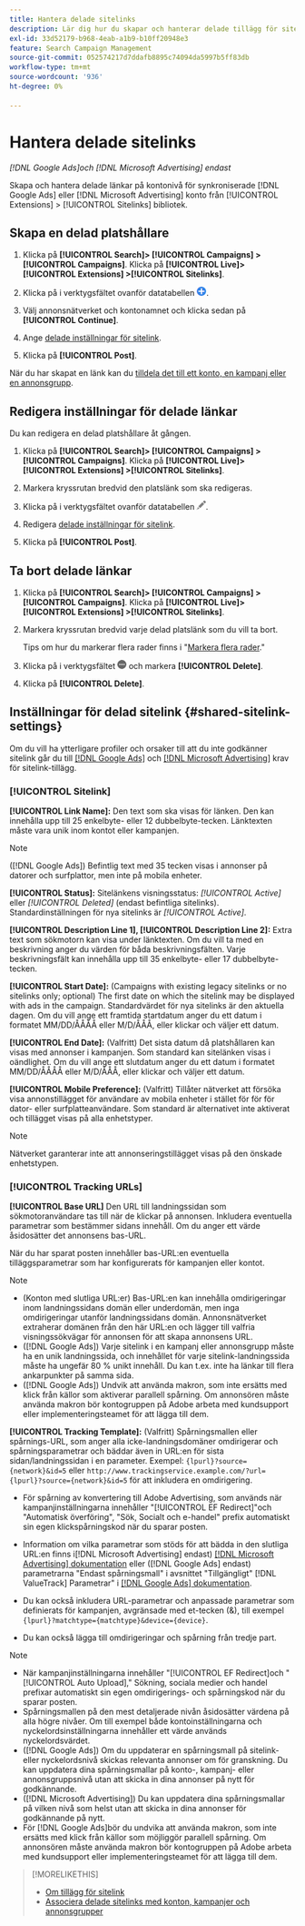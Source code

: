 ```yaml
---
title: Hantera delade sitelinks
description: Lär dig hur du skapar och hanterar delade tillägg för sitelink.
exl-id: 33d52179-b968-4eab-a1b9-b10ff20948e3
feature: Search Campaign Management
source-git-commit: 052574217d7ddafb8895c74094da5997b5ff83db
workflow-type: tm+mt
source-wordcount: '936'
ht-degree: 0%

---
```


# Hantera delade sitelinks

*[!DNL Google Ads]och [!DNL Microsoft Advertising] endast*

Skapa och hantera delade länkar på kontonivå för synkroniserade [!DNL Google Ads] eller [!DNL Microsoft Advertising] konto från [!UICONTROL Extensions] > [!UICONTROL Sitelinks] bibliotek.

## Skapa en delad platshållare

1. Klicka på **[!UICONTROL Search]> [!UICONTROL Campaigns] >[!UICONTROL Campaigns]**. Klicka på **[!UICONTROL Live]> [!UICONTROL Extensions] >[!UICONTROL Sitelinks]**.

1. Klicka på i verktygsfältet ovanför datatabellen ![Skapa](/help/search-social-commerce/assets/add.png "Skapa").

1. Välj annonsnätverket och kontonamnet och klicka sedan på **[!UICONTROL Continue]**.

1. Ange [delade inställningar för sitelink](#shared-sitelink-settings).

1. Klicka på **[!UICONTROL Post]**.

När du har skapat en länk kan du [tilldela det till ett konto, en kampanj eller en annonsgrupp](sitelink-extension-associate.md).

## Redigera inställningar för delade länkar

Du kan redigera en delad platshållare åt gången.

1. Klicka på **[!UICONTROL Search]> [!UICONTROL Campaigns] >[!UICONTROL Campaigns]**. Klicka på **[!UICONTROL Live]> [!UICONTROL Extensions] >[!UICONTROL Sitelinks]**.

1. Markera kryssrutan bredvid den platslänk som ska redigeras.

1. Klicka på i verktygsfältet ovanför datatabellen ![Redigera](/help/search-social-commerce/assets/edit.png "Redigera").

1. Redigera [delade inställningar för sitelink](#shared-sitelink-settings).

1. Klicka på **[!UICONTROL Post]**.

## Ta bort delade länkar

1. Klicka på **[!UICONTROL Search]> [!UICONTROL Campaigns] >[!UICONTROL Campaigns]**. Klicka på **[!UICONTROL Live]> [!UICONTROL Extensions] >[!UICONTROL Sitelinks]**.

1. Markera kryssrutan bredvid varje delad platslänk som du vill ta bort.

   Tips om hur du markerar flera rader finns i &quot;[Markera flera rader](/help/search-social-commerce/common-tasks/navigation-editing-selection/multiple-rows-select.md).&quot;

1. Klicka på i verktygsfältet ![Mer](/help/search-social-commerce/assets/more.png "Mer") och markera **[!UICONTROL Delete]**.

1. Klicka på **[!UICONTROL Delete]**.

## Inställningar för delad sitelink {#shared-sitelink-settings}

Om du vill ha ytterligare profiler och orsaker till att du inte godkänner sitelink går du till [[!DNL Google Ads]](https://support.google.com/adspolicy/answer/1054210) och [[!DNL Microsoft Advertising]](https://about.ads.microsoft.com/en-us/resources/policies/ad-extensions-policies) krav för sitelink-tillägg.

### [!UICONTROL Sitelink]

**[!UICONTROL Link Name]:** Den text som ska visas för länken. Den kan innehålla upp till 25 enkelbyte- eller 12 dubbelbyte-tecken. Länktexten måste vara unik inom kontot eller kampanjen.

>[!NOTE]
>
>([!DNL Google Ads]) Befintlig text med 35 tecken visas i annonser på datorer och surfplattor, men inte på mobila enheter.

**[!UICONTROL Status]:** Sitelänkens visningsstatus:  *[!UICONTROL Active]* eller *[!UICONTROL Deleted]* (endast befintliga sitelinks). Standardinställningen för nya sitelinks är *[!UICONTROL Active]*.

**[!UICONTROL Description Line 1], [!UICONTROL Description Line 2]:** Extra text som sökmotorn kan visa under länktexten. Om du vill ta med en beskrivning anger du värden för båda beskrivningsfälten. Varje beskrivningsfält kan innehålla upp till 35 enkelbyte- eller 17 dubbelbyte-tecken.

**[!UICONTROL Start Date]:** (Campaigns with existing legacy sitelinks or no sitelinks only; optional) The first date on which the sitelink may be displayed with ads in the campaign. Standardvärdet för nya sitelinks är den aktuella dagen. Om du vill ange ett framtida startdatum anger du ett datum i formatet MM/DD/ÅÅÅÅ eller M/D/ÅÅÅ, eller klickar och väljer ett datum.

**[!UICONTROL End Date]:** (Valfritt) Det sista datum då platshållaren kan visas med annonser i kampanjen. Som standard kan sitelänken visas i oändlighet. Om du vill ange ett slutdatum anger du ett datum i formatet MM/DD/ÅÅÅÅ eller M/D/ÅÅÅ, eller klickar och väljer ett datum.

**[!UICONTROL Mobile Preference]:** (Valfritt) Tillåter nätverket att försöka visa annonstillägget för användare av mobila enheter i stället för för för dator- eller surfplatteanvändare. Som standard är alternativet inte aktiverat och tillägget visas på alla enhetstyper.

>[!NOTE]
>
>Nätverket garanterar inte att annonseringstillägget visas på den önskade enhetstypen.

### [!UICONTROL Tracking URLs]

**[!UICONTROL Base URL]** Den URL till landningssidan som sökmotoranvändare tas till när de klickar på annonsen. Inkludera eventuella parametrar som bestämmer sidans innehåll. Om du anger ett värde åsidosätter det annonsens bas-URL.

När du har sparat posten innehåller bas-URL:en eventuella tilläggsparametrar som har konfigurerats för kampanjen eller kontot.

>[!NOTE]
>
>* (Konton med slutliga URL:er) Bas-URL:en kan innehålla omdirigeringar inom landningssidans domän eller underdomän, men inga omdirigeringar utanför landningssidans domän. Annonsnätverket extraherar domänen från den här URL:en och lägger till valfria visningssökvägar för annonsen för att skapa annonsens URL.
>* ([!DNL Google Ads]) Varje sitelink i en kampanj eller annonsgrupp måste ha en unik landningssida, och innehållet för varje sitelink-landningssida måste ha ungefär 80 % unikt innehåll. Du kan t.ex. inte ha länkar till flera ankarpunkter på samma sida.
>* ([!DNL Google Ads]) Undvik att använda makron, som inte ersätts med klick från källor som aktiverar parallell spårning. Om annonsören måste använda makron bör kontogruppen på Adobe arbeta med kundsupport eller implementeringsteamet för att lägga till dem.

**[!UICONTROL Tracking Template]:** (Valfritt) Spårningsmallen eller spårnings-URL, som anger alla icke-landningsdomäner omdirigerar och spårningsparametrar och bäddar även in URL:en för sista sidan/landningssidan i en parameter. Exempel: `{lpurl}?source={network}&id=5` eller `http://www.trackingservice.example.com/?url={lpurl}?source={network}&id=5` för att inkludera en omdirigering.

* För spårning av konvertering till Adobe Advertising, som används när kampanjinställningarna innehåller &quot;[!UICONTROL EF Redirect]&quot;och &quot;Automatisk överföring&quot;, &quot;Sök, Socialt och e-handel&quot; prefix automatiskt sin egen klickspårningskod när du sparar posten.

* Information om vilka parametrar som stöds för att bädda in den slutliga URL:en finns i[!DNL Microsoft Advertising] endast) [[!DNL Microsoft Advertising] dokumentation](https://help.ads.microsoft.com/#apex/3/en/56799) eller ([!DNL Google Ads] endast) parametrarna &quot;Endast spårningsmall&quot; i avsnittet &quot;Tillgängligt&quot; [!DNL ValueTrack] Parametrar&quot; i [[!DNL Google Ads] dokumentation](https://support.google.com/google-ads/answer/6305348).

* Du kan också inkludera URL-parametrar och anpassade parametrar som definierats för kampanjen, avgränsade med et-tecken (&amp;), till exempel `{lpurl}?matchtype={matchtype}&device={device}`.

* Du kan också lägga till omdirigeringar och spårning från tredje part.

>[!NOTE]
>
>* När kampanjinställningarna innehåller &quot;[!UICONTROL EF Redirect]och &quot;[!UICONTROL Auto Upload],&quot; Sökning, sociala medier och handel prefixar automatiskt sin egen omdirigerings- och spårningskod när du sparar posten.
>* Spårningsmallen på den mest detaljerade nivån åsidosätter värdena på alla högre nivåer. Om till exempel både kontoinställningarna och nyckelordsinställningarna innehåller ett värde används nyckelordsvärdet.
>* ([!DNL Google Ads]) Om du uppdaterar en spårningsmall på sitelink- eller nyckelordsnivå skickas relevanta annonser om för granskning. Du kan uppdatera dina spårningsmallar på konto-, kampanj- eller annonsgruppsnivå utan att skicka in dina annonser på nytt för godkännande.
>* ([!DNL Microsoft Advertising]) Du kan uppdatera dina spårningsmallar på vilken nivå som helst utan att skicka in dina annonser för godkännande på nytt.
>* För [!DNL Google Ads]bör du undvika att använda makron, som inte ersätts med klick från källor som möjliggör parallell spårning. Om annonsören måste använda makron bör kontogruppen på Adobe arbeta med kundsupport eller implementeringsteamet för att lägga till dem.

>[!MORELIKETHIS]
>
>* [Om tillägg för sitelink](sitelink-extension-about.md)
>* [Associera delade sitelinks med konton, kampanjer och annonsgrupper](sitelink-extension-associate.md)
